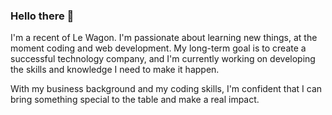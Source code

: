 ### Hello there 👋

I'm a recent of Le Wagon. I'm passionate about learning new things, at the moment coding and web development. My long-term goal is to create a successful technology company, and I'm currently working on developing the skills and knowledge I need to make it happen. 

With my business background and my coding skills, I'm confident that I can bring something special to the table and make a real impact.

<!--
**laurenaute/laurenaute** is a ✨ _special_ ✨ repository because its `README.md` (this file) appears on your GitHub profile.

Here are some ideas to get you started:

- 🔭 I’m currently working on ...
- 🌱 I’m currently learning ...
- 👯 I’m looking to collaborate on ...
- 🤔 I’m looking for help with ...
- 💬 Ask me about ...
- 📫 How to reach me: ...
- 😄 Pronouns: ...
- ⚡ Fun fact: ...
-->
